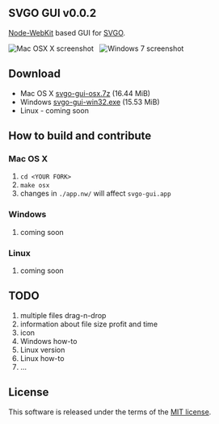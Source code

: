 ## SVGO GUI v0.0.2

[Node-WebKit](https://github.com/rogerwang/node-webkit) based GUI for [SVGO](https://github.com/svg/svgo).

![Mac OSX X screenshot](https://raw.github.com/svg/svgo-gui/master/screenshots/osx.png)&nbsp;&nbsp;&nbsp;![Windows 7 screenshot](https://raw.github.com/svg/svgo-gui/master/screenshots/win7.png)

## Download

* Mac OS X [svgo-gui-osx.7z](https://dl.dropbox.com/s/ndtabc5j1dpngvc/svgo-gui-osx.7z?dl=1) (16.44 MiB)
* Windows [svgo-gui-win32.exe](https://dl.dropbox.com/s/zsthabuosy32g1y/svgo-gui-win32.exe?dl=1) (15.53 MiB)
* Linux - coming soon

## How to build and contribute

### Mac OS X

1. `cd <YOUR FORK>`
2. `make osx`
3. changes in `./app.nw/` will affect `svgo-gui.app`

### Windows

1. coming soon

### Linux

1. coming soon

## TODO

1. multiple files drag-n-drop
2. information about file size profit and time
3. icon
4. Windows how-to
5. Linux version
6. Linux how-to
7. …

## License

This software is released under the terms of the [MIT license](https://github.com/svg/svgo-gui/blob/master/LICENSE).